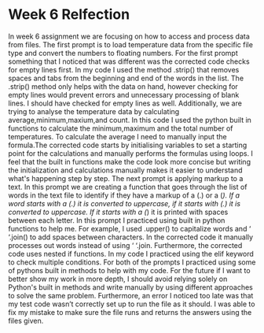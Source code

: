 # Week 6 Relfection 

In week 6 assignment we are focusing on how to access and process data from files. The first prompt is to load temperature data from the specific file type and convert the numbers to floating numbers. For the first prompt something that I noticed that was different was the corrected code checks for empty lines first. In my code I used the method .strip() that removes spaces and tabs from the beginning and end of the words in the list. The .strip() method only helps with the data on hand, however checking for empty lines would prevent errors and unnecessary processing of blank lines. I should have checked for empty lines as well. Additionally, we are trying to analyse the temperature data by calculating average,minimum,maxium,and count. In this code I used the python built in functions to calculate the minimum,maximum and the total number of temperatures. To calculate the average I need to manually input the formula.The corrected code starts by initialising variables to set a starting point for the calculations and manually performs the formulas using loops. I feel that the built in functions make the code look more concise but writing the initialization and calculations manually makes it easier to understand what's happening step by step.  The next prompt is applying markup to a text. In this prompt we are creating a function that goes through the list of words in the text file to identify if they have a markup of a (.) or a (_). If a word starts with a (.) it is converted to uppercase, if it starts with (.) it is converted to uppercase. If it starts with a (_) it is printed with spaces between each letter. In this prompt I practiced using built in python functions to help me. For example, I used .upper() to capitalize words and ‘ ‘.join() to add spaces between characters. In the corrected code it manually processes out words instead of using ‘ ‘.join. Furthermore, the corrected code uses nested if functions. In my code I practiced using the elif keyword to check multiple conditions. For both of the prompts I practiced using some of pythons built in methods to help with my code. For the future if I want to better show my work in more depth, I should avoid relying solely on Python's built in methods and write manually by using different approaches to solve the same problem. Furthermore, an error I noticed too late was that my test code wasn’t correctly set up to run the file as it should. I was able to fix my mistake to make sure the file runs and returns the answers using the files given. 